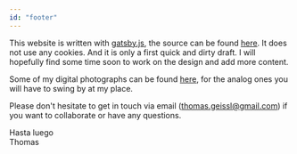 ```yaml
---
id: "footer"
---
```


This website is written with [gatsby.js](https://github.com/gatsbyjs/gatsby), the source can be found [here](https://github.com/thomasgeissl/whoami). It does not use any cookies. And it is only a first quick and dirty draft. I will hopefully find some time soon to work on the design and add more content.

Some of my digital photographs can be found [here](https://www.instagram.com/thomas.geissl/), for the analog ones you will have to swing by at my place.

Please don't hesitate to get in touch via email (thomas.geissl@gmail.com) if you want to collaborate or have any questions.

Hasta luego\
Thomas
